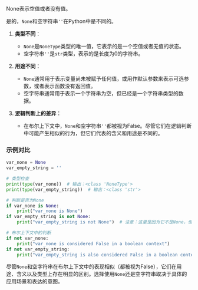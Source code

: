 
None表示空值或者没有值。



是的，`None`和空字符串`''`在Python中是不同的。

1. **类型不同**：
   - `None`是`NoneType`类型的唯一值，它表示的是一个空值或者无值的状态。
   - 空字符串`''`是`str`类型，表示的是长度为0的字符串。

2. **用途不同**：
   - `None`通常用于表示变量尚未被赋予任何值，或用作默认参数来表示可选参数，或者表示函数没有返回值。
   - 空字符串通常用于表示一个字符串为空，但已经是一个字符串类型的数据。

3. **逻辑判断上的差异**：
   - 在布尔上下文中，`None`和空字符串`''`都被视为False。尽管它们在逻辑判断中可能产生相似的行为，但它们代表的含义和用途是不同的。

### 示例对比

```python
var_none = None
var_empty_string = ''

# 类型检查
print(type(var_none))  # 输出：<class 'NoneType'>
print(type(var_empty_string))  # 输出：<class 'str'>

# 判断是否为None
if var_none is None:
    print("var_none is None")
if var_empty_string is not None:
    print("var_empty_string is not None")  # 注意：这里是因为它不是None，但它仍然可以是False

# 布尔上下文中的判断
if not var_none:
    print("var_none is considered False in a boolean context")
if not var_empty_string:
    print("var_empty_string is also considered False in a boolean context")
```

尽管`None`和空字符串在布尔上下文中的表现相似（都被视为False），它们在用途、含义以及类型上存在明显的区别。选择使用`None`还是空字符串取决于具体的应用场景和表达的意图。